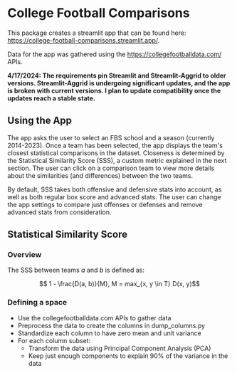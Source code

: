 # College Football Comparisons

This package creates a streamlit app that can be found here: https://college-football-comparisons.streamlit.app/.

Data for the app was gathered using the https://collegefootballdata.com/ APIs.

**4/17/2024: The requirements pin Streamlit and Streamlit-Aggrid to older versions. Streamlit-Aggrid is undergoing significant updates, and the app is broken with current versions. I plan to update compatibility once the updates reach a stable state.**

## Using the App

The app asks the user to select an FBS school and a season (currently 2014-2023). Once a team has been selected, the app displays the team's closest statistical comparisons in the dataset. Closeness is determined by the Statistical Similarity Score (SSS), a custom metric explained in the next section. The user can click on a comparison team to view more details about the similarities (and differences) between the two teams.

By default, SSS takes both offensive and defensive stats into account, as well as both regular box score and advanced stats. The user can change the app settings to compare just offenses or defenses and remove advanced stats from consideration.

## Statistical Similarity Score

### Overview

The SSS between teams $a$ and $b$ is defined as:

$$ 1 - \frac{D(a, b)}{M}, M = max_{x, y \in T} D(x, y)$$

### Defining a space

 * Use the collegefootballdata.com APIs to gather data
 * Preprocess the data to create the columns in dump_columns.py
 * Standardize each column to have zero mean and unit variance
 * For each column subset:
   * Transform the data using Principal Component Analysis (PCA)
   * Keep just enough components to explain 90% of the variance in the data


